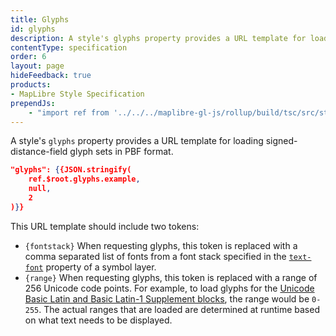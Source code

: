 ```yaml
---
title: Glyphs
id: glyphs
description: A style's glyphs property provides a URL template for loading signed-distance-field glyph sets in PBF format.
contentType: specification
order: 6
layout: page
hideFeedback: true
products:
- MapLibre Style Specification
prependJs:
    - "import ref from '../../../maplibre-gl-js/rollup/build/tsc/src/style-spec/reference/latest';"
---
```


<!--copyeditor disable basic-->

A style's `glyphs` property provides a URL template for loading signed-distance-field glyph sets in PBF format.

```json
"glyphs": {{JSON.stringify(
    ref.$root.glyphs.example,
    null,
    2
)}}
```

This URL template should include two tokens:

- `{fontstack}` When requesting glyphs, this token is replaced with a comma separated list of fonts from a font stack specified in the [`text-font`](/maplibre-gl-style-spec/style-spec/layers/#layout-symbol-text-font) property of a symbol layer.
- `{range}` When requesting glyphs, this token is replaced with a range of 256 Unicode code points. For example, to load glyphs for the [Unicode Basic Latin and Basic Latin-1 Supplement blocks](https://en.wikipedia.org/wiki/Unicode_block), the range would be `0-255`. The actual ranges that are loaded are determined at runtime based on what text needs to be displayed.
